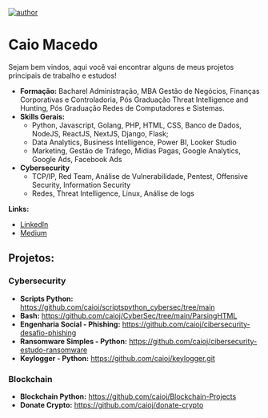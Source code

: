[![author](https://img.shields.io/badge/author-caioj-red.svg)](https://www.linkedin.com/in/caiojmacedo)

# Caio Macedo

Sejam bem vindos, aqui você vai encontrar alguns de meus projetos principais de trabalho e estudos!

* **Formação:** Bacharel Administração, MBA Gestão de Negócios, Finanças Corporativas e Controladoria, Pós Graduação Threat Intelligence and Hunting, Pós Graduação Redes de Computadores e Sistemas.
* **Skills Gerais:** 
    - Python, Javascript, Golang, PHP, HTML, CSS, Banco de Dados, NodeJS, ReactJS, NextJS, Django, Flask;
    - Data Analytics, Business Intelligence, Power BI, Looker Studio
    - Marketing, Gestão de Tráfego, Mídias Pagas, Google Analytics, Google Ads, Facebook Ads
 * **Cybersecurity**
    - TCP/IP, Red Team, Análise de Vulnerabilidade, Pentest, Offensive Security, Information Security
    - Redes, Threat Intelligence, Linux, Análise de logs
  
**Links:**
* [LinkedIn](https://www.linkedin.com/in/caiojmacedo)
* [Medium](https://medium.com/@caioj)

## Projetos:
 
### Cybersecurity
* **Scripts Python:** https://github.com/caioj/scriptspython_cybersec/tree/main
* **Bash:** https://github.com/caioj/CyberSec/tree/main/ParsingHTML
* **Engenharia Social - Phishing:** https://github.com/caioj/cibersecurity-desafio-phishing
* **Ransomware Simples - Python:** https://github.com/caioj/cibersecurity-estudo-ransomware
* **Keylogger - Python:** https://github.com/caioj/keylogger.git
### Blockchain
* **Blockchain Python:** https://github.com/caioj/Blockchain-Projects
* **Donate Crypto:** https://github.com/caioj/donate-crypto


